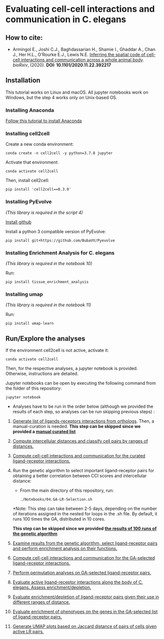 # Evaluating cell-cell interactions and communication in C. elegans

## How to cite:

- Armingol E., Joshi C.J., Baghdassarian H., Shamie I., Ghaddar A., Chan J.,
 Her H.L., O’Rourke E.J., Lewis N.E. 
 [Inferring the spatial code of cell-cell interactions and communication across a whole animal body](https://doi.org/10.1101/2020.11.22.392217).
  *bioRxiv*, (2020). **DOI: 10.1101/2020.11.22.392217**

## Installation
This tutorial works on Linux and macOS. All jupyter notebooks work on Windows, but the step 4 works only on Unix-based OS.

### Installing Anaconda

[Follow this tutorial to install Anaconda](https://docs.anaconda.com/anaconda/install/)

### Installing cell2cell
Create a new conda environment:
```
conda create -n cell2cell -y python=3.7.8 jupyter
```

Activate that environment:

```
conda activate cell2cell
```

Then, install cell2cell:
```
pip install 'cell2cell==0.3.0'
```

### Installing PyEvolve

*(This library is required in the script 4)*

[Install github](https://gist.github.com/derhuerst/1b15ff4652a867391f03)

Install a python 3 compatible version of PyEvolve:
```
pip install git+https://github.com/BubaVV/Pyevolve
```
### Installing Enrichment Analysis for C. elegans

*(This library is required in the notebook 10)*

Run:
```
pip install tissue_enrichment_analysis
```

### Installing umap

*(This library is required in the notebook 11)*

Run:
```
pip install umap-learn
```

## Run/Explore the analyses

If the environment cell2cell is not active, activate it:

```
conda activate cell2cell
```

Then, for the respective analyses, a jupyter notebook is provided. Otherwise, instructions are detailed.

Jupyter notebooks can be open by executing the following command from the folder of this repository:

```
jupyter notebook
```

* Analyses have to be run in the order below (although we provided the results of each step, so analyses can be run skipping previous steps) :
1. [Generate list of ligands-receptors interactions from orthologs](./Notebooks/01.Generate-Celegans-LRs.ipynb).
Then, a manual-curation is needed. 
**This step can be skipped since we provided a [manual curated list](./Data/PPI-Networks/Celegans-Curated-LR-pairs.xlsx)**
2. [Compute intercellular distances and classify cell pairs by ranges of distances.](./Notebooks/02.Celegans-Cells-3D-Map.ipynb)
3. [Compute cell-cell interactions and communication for the curated ligand-receptor interactions.](./Notebooks/03.CCI-Curated-LRs.ipynb)
4. Run the genetic algorithm to select important ligand-receptor pairs for obtaining a better correlation
between CCI scores and intercellular distance:
    - From the main directory of this repository, run:
        ```
        ./Notebooks/04.GA-LR-Selection.sh
        ``` 
     *Note: This step can take between 2-5 days, depending on the number of iterations assigned
      in the nested for loops in the .sh file. By default, it runs 100 times the GA, distributed in 10 cores.
      
      **This step can be skipped since we provided [the results of 100 runs of the genetic algorithm](./Data/GA/)**
5. [Examine results from the genetic algorithm, select ligand-receptor pairs and perform enrichment analysis on their functions.](./Notebooks/05.Examine-GA-Results.ipynb)
6. [Compute cell-cell interactions and communication for the GA-selected ligand-receptor interactions.](./Notebooks/06.CCI-Selected-LRs.ipynb)
7. [Perform permutation analyses on GA-selected ligand-receptor pairs.](./Notebooks/07.Permutation-Analysis-LRs.ipynb)
8. [Evaluate active ligand-receptor interactions along the body of C. elegans. Assess enrichment/depletion.](./Notebooks/08.Anteroposterior-Enrichment.ipynb)
9. [Evaluate enrichment/depletion of ligand-receptor pairs given their use in different ranges of distance.](./Notebooks/09.Distance-Ranges-Enrichment.ipynb)
10. [Evaluate enrichment of phenotypes on the genes in the GA-selected list of ligand-receptor pairs.](./Notebooks/10.Phenotype-Enrichment.ipynb)
11. [Generate UMAP plots based on Jaccard distance of pairs of cells given active LR pairs.](./Notebooks/11.CCC-UMAP-Visualization.ipynb)
